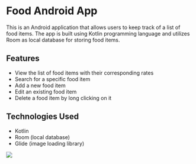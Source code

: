 # Food Android App

This is an Android application that allows users to keep track of a list of food items. The app is built using Kotlin programming language and utilizes Room as local database for storing food items.

## Features

- View the list of food items with their corresponding rates
- Search for a specific food item
- Add a new food item
- Edit an existing food item
- Delete a food item by long clicking on it

## Technologies Used

- Kotlin
- Room (local database)
- Glide (image loading library)


![](https://github.com/mona-baharlou/SimpleFoodPrj/blob/master/app/src/main/res/drawable/record.gif)
